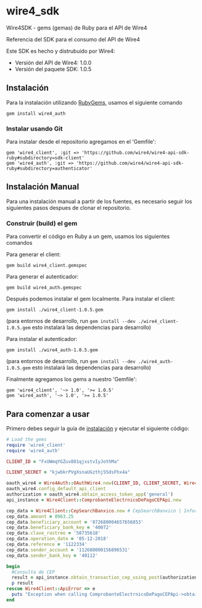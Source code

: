 # wire4_sdk

Wire4SDK - gems (gemas) de Ruby para el API de Wire4

Referencia del SDK para el consumo del API de Wire4

Este SDK es hecho y distrubuido por Wire4:

- Versión del API de Wire4: 1.0.0
- Versión del paquete SDK: 1.0.5

## Instalación

Para la instalación utilizando [RubyGems](https://rubygems.org/), usamos el siguiente comando
```shell
gem install wire4_auth
```

### Instalar usando Git

Para instalar desde el repositorio agregamos en el 'Gemfile':

    gem 'wire4_client', :git => 'https://github.com/wire4/wire4-api-sdk-ruby#subdirectory=sdk-client'
    gem 'wire4_auth', :git => 'https://github.com/wire4/wire4-api-sdk-ruby#subdirectory=authenticator'


## Instalación Manual

Para una instalación manual a partir de los fuentes, es necesario seguir los siguientes pasos despues de clonar el repositorio.

### Construir (build) el gem

Para convertir el código en Ruby a un gem, usamos los siguientes comandos

Para generar el client:

```shell
gem build wire4_client.gemspec
```

Para generar el autenticador:

```shell
gem build wire4_auth.gemspec
```

Después podemos instalar el gem localmente. Para instalar el client:

```shell
gem install ./wire4_client-1.0.5.gem
```
(para entornos de desarrollo, run `gem install --dev ./wire4_client-1.0.5.gem` esto instalará las dependencias para desarrollo)

Para instalar el autenticador:

```shell
gem install ./wire4_auth-1.0.5.gem
```
(para entornos de desarrollo, run `gem install --dev ./wire4_auth-1.0.5.gem` esto instalará las dependencias para desarrollo)


Finalmente agregamos los gems a nuestro 'Gemfile':

    gem 'wire4_client', '~> 1.0', '>= 1.0.5'
    gem 'wire4_auth', '~> 1.0', '>= 1.0.5'

## Para comenzar a usar

Primero debes seguir la guía de [instalación](#installation) y ejecutar el siguiente código:
```ruby
# Load the gems
require 'wire4_client'
require 'wire4_auth'

CLIENT_ID = "FxUWmqYGZuv8O1qjxstvIyJothMa"

CLIENT_SECRET = "kjwbkrPVgXsnaUGzthj55dsFhx4a"

oauth_wire4 = Wire4Auth::OAuthWire4.new(CLIENT_ID, CLIENT_SECRET, Wire4Auth::EnvironmentEnum::SANDBOX)
oauth_wire4.config_default_api_client
authorization = oauth_wire4.obtain_access_token_app('general')
api_instance = Wire4Client::ComprobanteElectrnicoDePagoCEPApi.new

cep_data = Wire4Client::CepSearchBanxico.new # CepSearchBanxico | Información para buscar un CEP
cep_data.amount = 8963.25
cep_data.beneficiary_account = '072680004657656853'
cep_data.beneficiary_bank_key = '40072'
cep_data.clave_rastreo = '58735618'
cep_data.operation_date = '05-12-2018'
cep_data.reference = '1122334'
cep_data.sender_account = '112680000156896531'
cep_data.sender_bank_key = '40112'

begin
  #Consulta de CEP
  result = api_instance.obtain_transaction_cep_using_post(authorization, cep_data)
  p result
rescue Wire4Client::ApiError => e
  puts "Exception when calling ComprobanteElectrnicoDePagoCEPApi->obtain_transaction_cep_using_post: #{e}"
end
```
